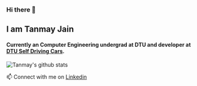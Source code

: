 ### Hi there 👋
## I am Tanmay Jain
#### Currently an Computer Engineering undergrad at DTU and developer at <a href="https://www.linkedin.com/company/dtusdc/">DTU Self Driving Cars</a>.
![Tanmay's github stats](https://github-readme-stats.vercel.app/api?username=tanmayj2020&show_icons=true&theme=midnight-purple) <br/>

📫 Connect with me on <a href="www.linkedin.com/in/tanmayj2020">Linkedin</a>
